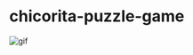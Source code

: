 # chicorita-puzzle-game





![gif](https://github.com/caiopngoncalves/chicorita-puzzle-game/assets/77169010/3facf1d6-7754-4c06-91ec-3739b758f69d)
